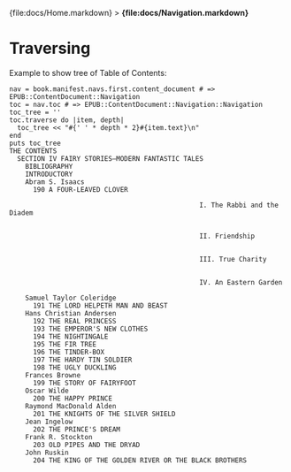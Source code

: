 {file:docs/Home.markdown} > **{file:docs/Navigation.markdown}**

Traversing
==========

Example to show tree of Table of Contents:

    nav = book.manifest.navs.first.content_document # => EPUB::ContentDocument::Navigation
    toc = nav.toc # => EPUB::ContentDocument::Navigation::Navigation
    toc_tree = ''
    toc.traverse do |item, depth|
      toc_tree << "#{' ' * depth * 2}#{item.text}\n"
    end
    puts toc_tree
    THE CONTENTS
      SECTION IV FAIRY STORIES—MODERN FANTASTIC TALES
        BIBLIOGRAPHY
        INTRODUCTORY
        Abram S. Isaacs
          190 A FOUR-LEAVED CLOVER
            
    												I. The Rabbi and the Diadem
    											
            
    												II. Friendship
    											
            
    												III. True Charity
    											
            
    												IV. An Eastern Garden
    											
        Samuel Taylor Coleridge
          191 THE LORD HELPETH MAN AND BEAST
        Hans Christian Andersen
          192 THE REAL PRINCESS
          193 THE EMPEROR'S NEW CLOTHES
          194 THE NIGHTINGALE
          195 THE FIR TREE
          196 THE TINDER-BOX
          197 THE HARDY TIN SOLDIER
          198 THE UGLY DUCKLING
        Frances Browne
          199 THE STORY OF FAIRYFOOT
        Oscar Wilde
          200 THE HAPPY PRINCE
        Raymond MacDonald Alden
          201 THE KNIGHTS OF THE SILVER SHIELD
        Jean Ingelow
          202 THE PRINCE'S DREAM
        Frank R. Stockton
          203 OLD PIPES AND THE DRYAD
        John Ruskin
          204 THE KING OF THE GOLDEN RIVER OR THE BLACK BROTHERS
